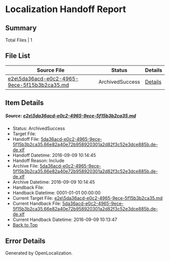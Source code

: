 # <a name='report-top'></a> Localization Handoff Report

## Summary
 Total Files | 1

## File List
 Source File | Status | Details 
 ----------- | ------ | ------- 
 [e2e\5da36acd-e0c2-4965-9ece-5f15b3b2ca35.md](https://github.com/OpenLocalizationTestOrg/ol-test0/blob/0c1f9836f3df9c80048031f3b0eeb8e75b83115d/e2e/5da36acd-e0c2-4965-9ece-5f15b3b2ca35.md) | ArchivedSuccess | [Details](#a2c43c92c6b04b9295a315ba0de5e0feb40a333e4)

## Item Details
##### <a name='a2c43c92c6b04b9295a315ba0de5e0feb40a333e4'></a> Source: [e2e\5da36acd-e0c2-4965-9ece-5f15b3b2ca35.md](https://github.com/OpenLocalizationTestOrg/ol-test0/blob/0c1f9836f3df9c80048031f3b0eeb8e75b83115d/e2e/5da36acd-e0c2-4965-9ece-5f15b3b2ca35.md)
* Status: ArchivedSuccess
* Target File: 
* Handoff File: [5da36acd-e0c2-4965-9ece-5f15b3b2ca35.66e82a40e72b958920301a2d82f3c52e3dce885b.de-de.xlf](https://github.com/OpenLocalizationTestOrg/ol-test0-handoff/blob/0c0fda8eb7405f8e2f98efa8fde994c4ef1145c0/ol-handoff/OpenLocalizationTestOrg/ol-test0-dede/yuwzho/ht/5da36acd-e0c2-4965-9ece-5f15b3b2ca35.66e82a40e72b958920301a2d82f3c52e3dce885b.de-de.xlf)
* Handoff Datetime: 2016-09-09 10:14:45
* Handoff Reason: Include
* Archive File: [5da36acd-e0c2-4965-9ece-5f15b3b2ca35.66e82a40e72b958920301a2d82f3c52e3dce885b.de-de.xlf](https://github.com/OpenLocalizationTestOrg/ol-test0-handoff/blob/8ae0254d4530d1e1ebefe897de37eb9b39c77e5d/ol-archive/OpenLocalizationTestOrg/ol-test0-dede/yuwzho/ht/5da36acd-e0c2-4965-9ece-5f15b3b2ca35.66e82a40e72b958920301a2d82f3c52e3dce885b.de-de.xlf)
* Archive Datetime: 2016-09-09 10:14:45
* Handback File: 
* Handback Datetime: 0001-01-01 00:00:00
* Current Target File: [e2e\5da36acd-e0c2-4965-9ece-5f15b3b2ca35.md](https://github.com/OpenLocalizationTestOrg/ol-test0-dede/blob/d073d9fb388a69d976c4a5d853e883b8bb0c3526/e2e/5da36acd-e0c2-4965-9ece-5f15b3b2ca35.md)
* Current Handback File: [5da36acd-e0c2-4965-9ece-5f15b3b2ca35.66e82a40e72b958920301a2d82f3c52e3dce885b.de-de.xlf](https://github.com/OpenLocalizationTestOrg/ol-test0-handback/blob/e6dfec4d9ce5ca048d7165390f9457882a4f33b3/ol-handback/OpenLocalizationTestOrg/ol-test0-dede/yuwzho/ht/5da36acd-e0c2-4965-9ece-5f15b3b2ca35.66e82a40e72b958920301a2d82f3c52e3dce885b.de-de.xlf)
* Current Handback Datetime: 2016-09-09 10:13:47
* [Back to Top](#report-top)


## Error Details

Generated by OpenLocalization.
